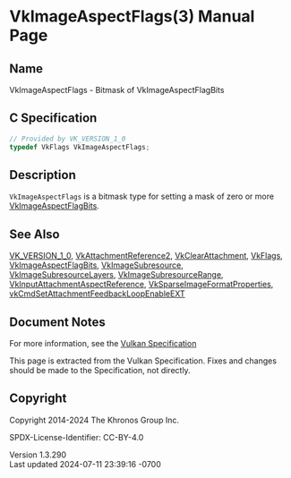 # VkImageAspectFlags(3) Manual Page

## Name

VkImageAspectFlags - Bitmask of VkImageAspectFlagBits



## <a href="#_c_specification" class="anchor"></a>C Specification

``` c
// Provided by VK_VERSION_1_0
typedef VkFlags VkImageAspectFlags;
```

## <a href="#_description" class="anchor"></a>Description

`VkImageAspectFlags` is a bitmask type for setting a mask of zero or
more [VkImageAspectFlagBits](https://registry.khronos.org/vulkan/specs/1.3-extensions/man/html/VkImageAspectFlagBits.html).

## <a href="#_see_also" class="anchor"></a>See Also

[VK_VERSION_1_0](https://registry.khronos.org/vulkan/specs/1.3-extensions/man/html/VK_VERSION_1_0.html),
[VkAttachmentReference2](https://registry.khronos.org/vulkan/specs/1.3-extensions/man/html/VkAttachmentReference2.html),
[VkClearAttachment](https://registry.khronos.org/vulkan/specs/1.3-extensions/man/html/VkClearAttachment.html), [VkFlags](https://registry.khronos.org/vulkan/specs/1.3-extensions/man/html/VkFlags.html),
[VkImageAspectFlagBits](https://registry.khronos.org/vulkan/specs/1.3-extensions/man/html/VkImageAspectFlagBits.html),
[VkImageSubresource](https://registry.khronos.org/vulkan/specs/1.3-extensions/man/html/VkImageSubresource.html),
[VkImageSubresourceLayers](https://registry.khronos.org/vulkan/specs/1.3-extensions/man/html/VkImageSubresourceLayers.html),
[VkImageSubresourceRange](https://registry.khronos.org/vulkan/specs/1.3-extensions/man/html/VkImageSubresourceRange.html),
[VkInputAttachmentAspectReference](https://registry.khronos.org/vulkan/specs/1.3-extensions/man/html/VkInputAttachmentAspectReference.html),
[VkSparseImageFormatProperties](https://registry.khronos.org/vulkan/specs/1.3-extensions/man/html/VkSparseImageFormatProperties.html),
[vkCmdSetAttachmentFeedbackLoopEnableEXT](https://registry.khronos.org/vulkan/specs/1.3-extensions/man/html/vkCmdSetAttachmentFeedbackLoopEnableEXT.html)

## <a href="#_document_notes" class="anchor"></a>Document Notes

For more information, see the <a
href="https://registry.khronos.org/vulkan/specs/1.3-extensions/html/vkspec.html#VkImageAspectFlags"
target="_blank" rel="noopener">Vulkan Specification</a>

This page is extracted from the Vulkan Specification. Fixes and changes
should be made to the Specification, not directly.

## <a href="#_copyright" class="anchor"></a>Copyright

Copyright 2014-2024 The Khronos Group Inc.

SPDX-License-Identifier: CC-BY-4.0

Version 1.3.290  
Last updated 2024-07-11 23:39:16 -0700
